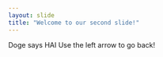 ```yaml
---
layout: slide
title: "Welcome to our second slide!"
---
```

Doge says HAI
Use the left arrow to go back!
